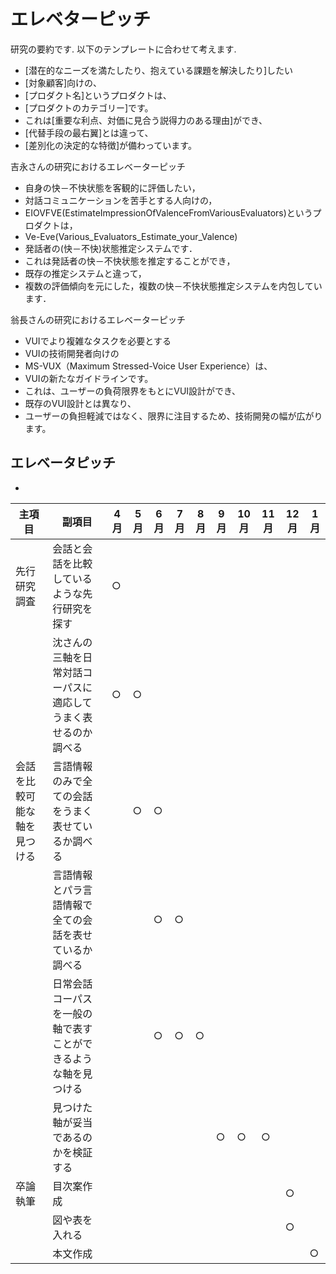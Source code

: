 # エレベターピッチ
研究の要約です. 以下のテンプレートに合わせて考えます.
- [潜在的なニーズを満たしたり、抱えている課題を解決したり]したい
- [対象顧客]向けの、
- [プロダクト名]というプロダクトは、
- [プロダクトのカテゴリー]です。
- これは[重要な利点、対価に見合う説得力のある理由]ができ、
- [代替手段の最右翼]とは違って、
- [差別化の決定的な特徴]が備わっています。

吉永さんの研究におけるエレベーターピッチ
- 自身の快－不快状態を客観的に評価したい，
- 対話コミュニケーションを苦手とする人向けの，
- EIOVFVE(EstimateImpressionOfValenceFromVariousEvaluators)というプロダクトは，
- Ve-Eve(Various_Evaluators_Estimate_your_Valence)
- 発話者の(快－不快)状態推定システムです．
- これは発話者の快－不快状態を推定することができ，
- 既存の推定システムと違って，
- 複数の評価傾向を元にした，複数の快－不快状態推定システムを内包しています．

翁長さんの研究におけるエレベーターピッチ
- VUIでより複雑なタスクを必要とする
- VUIの技術開発者向けの
- MS-VUX（Maximum Stressed-Voice User Experience）は、
- VUIの新たなガイドラインです。
- これは、ユーザーの負荷限界をもとにVUI設計ができ、
- 既存のVUI設計とは異なり、
- ユーザーの負担軽減ではなく、限界に注目するため、技術開発の幅が広がります。

## エレベータピッチ
- 


|主項目|副項目|4月|5月|6月|7月|8月|9月|10月|11月|12月|1月|
|---|---|---|---|---|---|---|---|---|---|---|---|
|先行研究調査|会話と会話を比較しているような先行研究を探す|○||||||||||
||沈さんの三軸を日常対話コーパスに適応してうまく表せるのか調べる|○|○|||||||||
|会話を比較可能な軸を見つける|言語情報のみで全ての会話をうまく表せているか調べる||○|○||||||||
||言語情報とパラ言語情報で全ての会話を表せているか調べる|||○|○|||||||
||日常会話コーパスを一般の軸で表すことができるような軸を見つける|||○|○|○||||||
||見つけた軸が妥当であるのかを検証する||||||○|○|○|||
|卒論執筆|目次案作成|||||||||○||
||図や表を入れる|||||||||○||
||本文作成||||||||||○|
